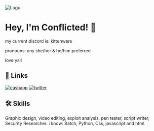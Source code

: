 ![Logo](https://ik.imagekit.io/sbick8z0h/5666032d166b937721c4784e8f48b6a7.jpg?updatedAt=1747492064695)

# Hey, I'm Conflicted! 👋


my current discord is: kittenware

pronouns: any
she/her & he/him preferred

love yall
## 🔗 Links
[![cashapp](https://cdn.discordapp.com/attachments/1346534998131347507/1348688281524637828/Untitled_design.png?ex=67d05f57&is=67cf0dd7&hm=e94cc94c7019819c76414df65c6a9cf25d7f68e054ee8486f1999f45772953df&)](https://cash.app/$yoyoyo1214)
[![twitter](https://img.shields.io/badge/twitter-1DA1F2?style=for-the-badge&logo=twitter&logoColor=white)](https://x.com/cutieconflicted)


## 🛠 Skills
Graphic design, video editing, exploit analysis, pen tester, script writer, Security Researcher.
i know: Batch, Python, Css, javascript and html.
